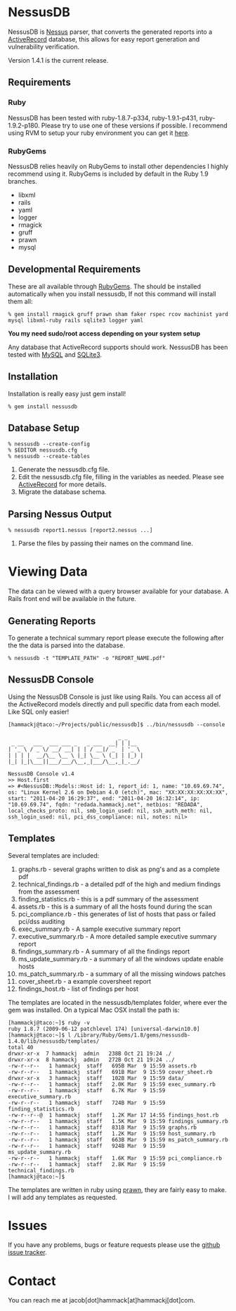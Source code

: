 # NessusDB

NessusDB is [Nessus](http://www.nessus.org) parser, that converts the generated reports into a  [ActiveRecord](http://api.rubyonrails.org/classes/ActiveRecord/Base.html) database, this allows for easy report generation and vulnerability verification. 

Version 1.4.1 is the current release.

## Requirements

### Ruby
NessusDB has been tested with ruby-1.8.7-p334, ruby-1.9.1-p431, ruby-1.9.2-p180. Please try to use one of these versions if possible. I recommend using RVM to setup your ruby environment you can get it [here](https://rvm.beginrescueend.com/).

### RubyGems
NessusDB relies heavily on RubyGems to install other dependencies I highly recommend using it. RubyGems is included by default in the Ruby 1.9 branches.


- libxml
- rails
- yaml 
- logger
- rmagick
- gruff
- prawn
- mysql

## Developmental Requirements

These are all available through [RubyGems](http://rubygems.org/). The should be installed automatically when you install nessusdb, If not this command will install them all:

	% gem install rmagick gruff prawn sham faker rspec rcov machinist yard mysql libxml-ruby rails sqlite3 logger yaml
	
**You my need sudo/root access depending on your system setup**

Any database that ActiveRecord supports should work. NessusDB has been tested with [MySQL](http://www.mysql.com/) and [SQLite3](http://sqlite.org/). 

## Installation
Installation is really easy just gem install!

	% gem install nessusdb

## Database Setup

	% nessusdb --create-config
	% $EDITOR nessusdb.cfg
	% nessusdb --create-tables

1. Generate the nessusdb.cfg file.
2. Edit the nessusdb.cfg file, filling in the variables as needed. Please see [ActiveRecord](http://api.rubyonrails.org/classes/ActiveRecord/Base.html) for more details.
3. Migrate the database schema.

## Parsing Nessus Output

	% nessusdb report1.nessus [report2.nessus ...]

1. Parse the files by passing their names on the command line.


# Viewing Data
The data can be viewed with a query browser available for your database. A Rails front end will be available in the future.

## Generating Reports
To generate a technical summary report please execute the following after the the data is parsed into the database.

	% nessusdb -t "TEMPLATE_PATH" -o "REPORT_NAME.pdf"
	
## NessusDB Console

Using the NessusDB Console is just like using Rails. You can access all of the ActiveRecord models directly and pull specific data from each model. Like SQL only easier!

	[hammackj@taco:~/Projects/public/nessusdb]$ ../bin/nessusdb --console

	                                   _ _       
	 _ __   ___  ___ ___ _   _ ___  __| | |__  
	| '_ \ / _ \/ __/ __| | | / __|/ _` | '_ \ 
	| | | |  __/\__ \__ \ |_| \__ \ (_| | |_) |
	|_| |_|\___||___/___/\__,_|___/\__,_|_.__/ 

	NessusDB Console v1.4
	>> Host.first
	=> #<NessusDB::Models::Host id: 1, report_id: 1, name: "10.69.69.74", os: "Linux Kernel 2.6 on Debian 4.0 (etch)", mac: "XX:XX:XX:XX:XX:XX", start: "2011-04-20 16:29:37", end: "2011-04-20 16:32:14", ip: "10.69.69.74", fqdn: "redada.hammackj.net", netbios: "REDADA", local_checks_proto: nil, smb_login_used: nil, ssh_auth_meth: nil, ssh_login_used: nil, pci_dss_compliance: nil, notes: nil>
	
## Templates
Several templates are included:

1. graphs.rb - several graphs written to disk as png's and as a complete pdf
2. technical_findings.rb - a detailed pdf of the high and medium findings from the assessment
3. finding_statistics.rb - this is a pdf summary of the assessment
4. assets.rb - this is a summary of all the hosts found during the scan
5. pci_compliance.rb - this generates of list of hosts that pass or failed pci/dss auditing
6. exec_summary.rb - A sample executive summary report
7. executive_summary.rb - A more detailed sample executive summary report
8. findings_summary.rb - A summary of all the findings report
9. ms_update_summary.rb - a summary of all the windows update enable hosts
10. ms_patch_summary.rb - a summary of all the missing windows patches
11. cover_sheet.rb - a example coversheet report
12. findings_host.rb - list of findings per host
	
The templates are located in the nessusdb/templates folder, where ever the gem was installed. On a typical Mac OSX install the path is:

	[hammackj@taco:~]$ ruby -v
	ruby 1.8.7 (2009-06-12 patchlevel 174) [universal-darwin10.0]
	[hammackj@taco:~]$ l /Library/Ruby/Gems/1.8/gems/nessusdb-1.4.0/lib/nessusdb/templates/
	total 40
	drwxr-xr-x  7 hammackj  admin   238B Oct 21 19:24 ./
	drwxr-xr-x  8 hammackj  admin   272B Oct 21 19:24 ../
	-rw-r--r--   1 hammackj  staff   695B Mar  9 15:59 assets.rb
	-rw-r--r--   1 hammackj  staff   691B Mar  9 15:59 cover_sheet.rb
	drwxr-xr-x   3 hammackj  staff   102B Mar  9 15:59 data/
	-rw-r--r--   1 hammackj  staff   2.0K Mar  9 15:59 exec_summary.rb
	-rw-r--r--   1 hammackj  staff   6.7K Mar  9 15:59 executive_summary.rb
	-rw-r--r--   1 hammackj  staff   724B Mar  9 15:59 finding_statistics.rb
	-rw-r--r--@  1 hammackj  staff   1.2K Mar 17 14:55 findings_host.rb
	-rw-r--r--   1 hammackj  staff   1.5K Mar  9 15:59 findings_summary.rb
	-rw-r--r--   1 hammackj  staff   831B Mar  9 15:59 graphs.rb
	-rw-r--r--   1 hammackj  staff   1.2K Mar  9 15:59 host_summary.rb
	-rw-r--r--   1 hammackj  staff   663B Mar  9 15:59 ms_patch_summary.rb
	-rw-r--r--   1 hammackj  staff   924B Mar  9 15:59 ms_update_summary.rb
	-rw-r--r--   1 hammackj  staff   1.6K Mar  9 15:59 pci_compliance.rb
	-rw-r--r--   1 hammackj  staff   2.8K Mar  9 15:59 technical_findings.rb
	[hammackj@taco:~]$ 

The templates are written in ruby using [prawn](http://prawn.majesticseacreature.com/), they are fairly easy to make. I will add any templates as requested.

# Issues
If you have any problems, bugs or feature requests please use the [github issue tracker](http://github.com/hammackj/nessusdb/issues).

# Contact
You can reach me at jacob[dot]hammack[at]hammackj[dot]com.

